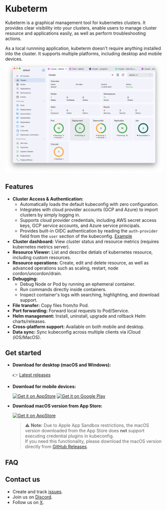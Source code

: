 # Kubeterm

Kubeterm is a graphical management tool for kubernetes clusters.
It provides clear visibility into your clusters, enable users to manage cluster resource and applications easily, as well as perform troubleshooting actions.

As a local runnning application, kubeterm doesn't require anything installed into the cluster.
It supports multiple platforms, including desktop and mobile devices.
![screenshot](images/screenshot.png)

## Features

- **Cluster Access & Authentication:**
  - Automatically loads the default kubeconfig with zero configuration.  
  - Integrates with cloud provider accounts (GCP and Azure) to import clusters by simply logging in.  
  - Supports cloud provider credentials, including AWS secret access keys, GCP service accounts, and Azure service principals.  
  - Provides built-in OIDC authentication by reading the `auth-provider` field from the `user` section of the kubeconfig. [Example](https://github.com/kbterm/kubeterm/issues/9#issuecomment-2480673477)
- **Cluster dashboard:** View cluster status and resource metrics (requires kubernetes metrics server).
- **Resource Viewer:** List and describe detials of kubernetes resource, including custom resources.
- **Resource operations:** Create, edit and delete resource, as well as advanced operations such as scaling, restart, node cordon/uncordon/drain.
- **Debugging:**
  -  Debug Node or Pod by running an ephemeral container.
  -  Run commands directly inside containers.
  -  Inspect container's logs with searching, highlighting, and download support.
- **File transfer:** Copy files from/to Pod.
- **Port forwarding:** Forward local requests to Pod/Service.
- **Helm management:** Install, uninstall, upgrade and rollback Helm charts/releases.
- **Cross-platform support:** Available on both mobile and desktop.
- **Data sync:** Sync kubeconfig across multiple clients via iCloud (iOS/MacOS).

## Get started

- **Download for desktop (macOS and Windows):**

  👉 [Latest releases](https://github.com/kbterm/kubeterm/releases/latest)

- **Download for mobile devices:**

  <a href="https://apps.apple.com/us/app/kubeterm-kubernetes-client/id6450548861"><img src="https://developer.apple.com/news/images/download-on-the-app-store-badge.png" alt="Get it on AppStore" width='120px'/></a>
  <a href='https://play.google.com/store/apps/details?id=com.kubeterm'><img alt='Get it on Google Play' src='https://upload.wikimedia.org/wikipedia/commons/7/78/Google_Play_Store_badge_EN.svg' width='135px' /></a>

- **Download macOS version from App Store:**

  <a href="https://apps.apple.com/us/app/kubeterm-kubernetes-client/id6450548861"><img src="https://developer.apple.com/news/images/download-on-the-app-store-badge.png" alt="Get it on AppStore" width='120px'/></a>

  > ⚠️ **Note:** Due to Apple App Sandbox restrictions, the macOS version downloaded from the App Store does **not** support executing credential plugins in kubeconfig.  
  > If you need this functionality, please download the macOS version directly from [GitHub Releases](https://github.com/kbterm/kubeterm/releases/latest).

## FAQ


## Contact us

- Create and track [issues](https://github.com/kbterm/kubeterm/issues).
- Join us on [Discord](https://discord.gg/Jv4zEEBMR2).
- Follow us on [X](https://x.com/kubeterm).
